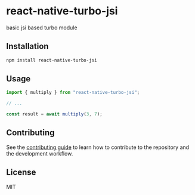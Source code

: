 # react-native-turbo-jsi

basic jsi based turbo module

## Installation

```sh
npm install react-native-turbo-jsi
```

## Usage

```js
import { multiply } from "react-native-turbo-jsi";

// ...

const result = await multiply(3, 7);
```

## Contributing

See the [contributing guide](CONTRIBUTING.md) to learn how to contribute to the repository and the development workflow.

## License

MIT
